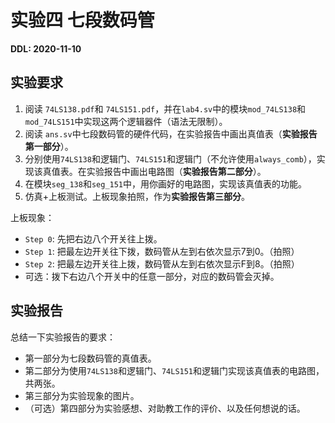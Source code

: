 # 实验四 七段数码管

**DDL: 2020-11-10**

## 实验要求

1. 阅读 `74LS138.pdf`和 `74LS151.pdf`，并在`lab4.sv`中的模块`mod_74LS138`和`mod_74LS151`中实现这两个逻辑器件（语法无限制）。
2. 阅读 `ans.sv`中七段数码管的硬件代码，在实验报告中画出真值表（**实验报告第一部分**）。
3. 分别使用`74LS138`和逻辑门、`74LS151`和逻辑门（不允许使用`always_comb`），实现该真值表。在实验报告中画出电路图（**实验报告第二部分**）。
4. 在模块`seg_138`和`seg_151`中，用你画好的电路图，实现该真值表的功能。
5. 仿真+上板测试。上板现象拍照，作为**实验报告第三部分**。

上板现象：

* `Step 0`: 先把右边八个开关往上拨。
* `Step 1`: 把最左边开关往下拨，数码管从左到右依次显示7到0。（拍照）
* `Step 2`: 把最左边开关往上拨，数码管从左到右依次显示F到8。（拍照）
* 可选：拨下右边八个开关中的任意一部分，对应的数码管会灭掉。

## 实验报告

总结一下实验报告的要求：

* 第一部分为七段数码管的真值表。
* 第二部分为使用`74LS138`和逻辑门、`74LS151`和逻辑门实现该真值表的电路图，共两张。
* 第三部分为实验现象的图片。
* （可选）第四部分为实验感想、对助教工作的评价、以及任何想说的话。


